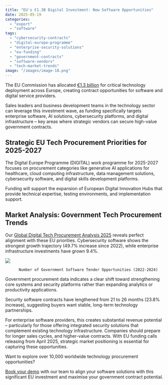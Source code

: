 ```yaml
---
title: "EU's €1.3B Digital Investment: New Software Opportunities"
date: 2025-05-19
categories: 
  - "export"
  - "software"
tags: 
  - "cybersecurity-contracts"
  - "digital-europe-programme"
  - "enterprise-security-solutions"
  - "eu-funding"
  - "government-contracts"
  - "software-vendors"
  - "tech-market-trends"
image: "/images/image-18.png"
---
```


The EU Commission has allocated [€1.3 billion](https://www.techerati.com/news-hub/european-commission-invests-e1-3-billion-in-ai-cybersecurity-and-digital-skills/) for critical technology deployment across Europe, creating contract opportunities for software and digital service providers.

Sales leaders and business development teams in the technology sector can leverage this investment wave, as funding specifically targets enterprise software, AI solutions, cybersecurity platforms, and digital infrastructure – key areas where strategic vendors can secure high-value government contracts.

## Strategic EU Tech Procurement Priorities for 2025-2027

The Digital Europe Programme (DIGITAL) work programme for 2025-2027 focuses on procurement categories like generative AI applications for healthcare, cloud computing infrastructure, data management solutions, cybersecurity software, and digital skills development platforms.

Funding will support the expansion of European Digital Innovation Hubs that provide technical expertise, testing environments, and implementation support.

## Market Analysis: Government Tech Procurement Trends

Our [Global Digital Tech Procurement Analysis 2025](https://www.openopps.com/global-digital-tech-procurement-trends-2025/) reveals perfect alignment with these EU priorities. Cybersecurity software shows the strongest growth trajectory (49.7% increase since 2022), while enterprise infrastructure investments have grown 9.4%.

![](/images/Security-software.png)

```
      Number of Government Software Tender Opportunities (2022-2024)
```

Government procurement data indicates a clear shift toward strengthening core systems and security platforms rather than expanding analytics or productivity applications.

Security software contracts have lengthened from 21 to 26 months (23.8% increase), suggesting buyers want stable, long-term technology partnerships.

For enterprise software providers, this creates substantial revenue potential – particularly for those offering integrated security solutions that complement existing technology infrastructure. Companies should prepare for longer sales cycles, and higher-value contracts. With EU funding calls releasing from April 2025, strategic market positioning is essential for capturing these opportunities.

Want to explore over 10,000 worldwide technology procurement opportunities?

[Book your demo](https://www.openopps.com/book-a-call-for-the-best-chance-to-win-bids/) with our team to align your software solutions with this significant EU investment and maximise your government contract potential.
